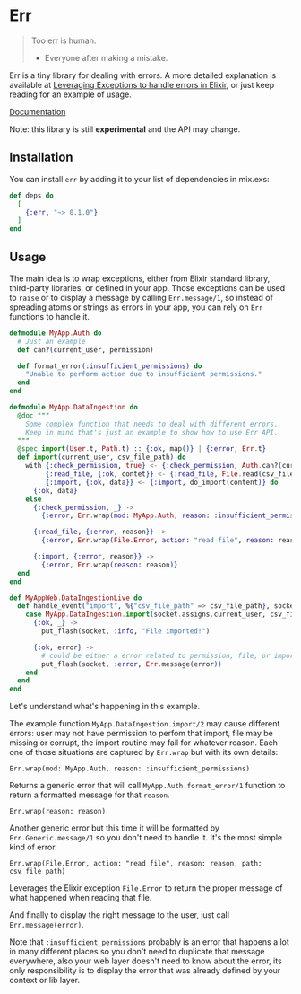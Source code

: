 # Err

> Too err is human.
> - Everyone after making a mistake.

Err is a tiny library for dealing with errors. A more detailed explanation is available at [Leveraging Exceptions to handle errors in Elixir](https://leandrocp.com.br/2020/08/leveraging-exceptions-to-handle-errors-in-elixir/), or just keep reading for an example of usage.

[Documentation](https://hexdocs.pm/err)

Note: this library is still **experimental** and the API may change.

## Installation

You can install `err` by adding it to your list of dependencies in mix.exs:

```elixir
def deps do
  [
    {:err, "~> 0.1.0"}
  ]
end
```

## Usage

The main idea is to wrap exceptions, either from Elixir standard library, third-party libraries, or defined in your app. Those exceptions can be used to `raise` or to display a message by calling `Err.message/1`, so instead of spreading atoms or strings as errors in your app, you can rely on `Err` functions to handle it.


```elixir
defmodule MyApp.Auth do
  # Just an example
  def can?(current_user, permission)

  def format_error(:insufficient_permissions) do
    "Unable to perform action due to insufficient permissions."
  end
end

defmodule MyApp.DataIngestion do
  @doc """
    Some complex function that needs to deal with different errors.
    Keep in mind that's just an example to show how to use Err API.
  """
  @spec import(User.t, Path.t) :: {:ok, map()} | {:error, Err.t}
  def import(current_user, csv_file_path) do
    with {:check_permission, true} <- {:check_permission, Auth.can?(current_user, :import},
         {:read_file, {:ok, contet}} <- {:read_file, File.read(csv_file_path)},
         {:import, {:ok, data}} <- {:import, do_import(content)} do
      {:ok, data}
    else
      {:check_permission, _} ->
        {:error, Err.wrap(mod: MyApp.Auth, reason: :insufficient_permissions)}

      {:read_file, {:error, reason}} ->
        {:error, Err.wrap(File.Error, action: "read file", reason: reason, path: csv_file_path)}

      {:import, {:error, reason}} ->
        {:error, Err.wrap(reason: reason)}
  end
end

def MyAppWeb.DataIngestionLive do
  def handle_event("import", %{"csv_file_path" => csv_file_path}, socket) do
    case MyApp.DataIngestion.import(socket.assigns.current_user, csv_file_path) do
      {:ok, _} ->
        put_flash(socket, :info, "File imported!")

      {:ok, error} ->
        # could be either a error related to permission, file, or import.
        put_flash(socket, :error, Err.message(error))
    end
  end
end
```

Let's understand what's happening in this example.

The example function `MyApp.DataIngestion.import/2` may cause different errors: user may not have permission to perfom that import, file may be missing or corrupt, the import routine may fail for whatever reason. Each one of those situations are captured by `Err.wrap` but with its own details:

`Err.wrap(mod: MyApp.Auth, reason: :insufficient_permissions)`

Returns a generic error that will call `MyApp.Auth.format_error/1` function to return a formatted message for that `reason`.

`Err.wrap(reason: reason)`
 
Another generic error but this time it will be formatted by `Err.Generic.message/1` so you don't need to handle it. It's the most simple kind of error.

`Err.wrap(File.Error, action: "read file", reason: reason, path: csv_file_path)`

Leverages the Elixir exception `File.Error` to return the proper message of what happened when reading that file.

And finally to display the right message to the user, just call `Err.message(error)`.

Note that `:insufficient_permissions` probably is an error that happens a lot in many different places so you don't need to duplicate that message everywhere, also your web layer doesn't need to know about the error, its only responsibility is to display the error that was already defined by your context or lib layer.
